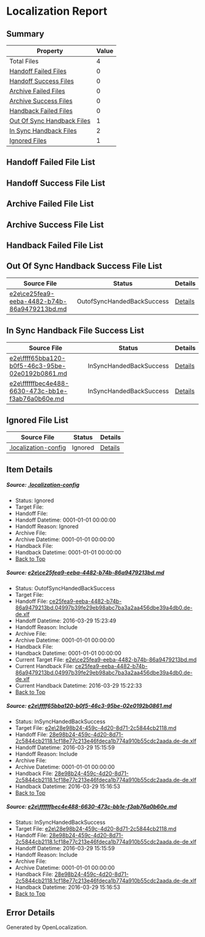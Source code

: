 # <a name='report-top'></a> Localization Report

## Summary
 Property | Value 
 -------- | ----- 
 Total Files | 4
[ Handoff Failed Files ](#handoff-failed-list)| 0
[ Handoff Success Files ](#handoff-success-list)| 0
[ Archive Failed Files ](#archive-failed-list)| 0
[ Archive Success Files ](#archive-success-list)| 0
[ Handback Failed Files ](#handback-failed-list)| 0
[ Out Of Sync Handback Files ](#outofsync-handback-success-list)| 1
[ In Sync Handback Files ](#insync-handback-success-list)| 2
[ Ignored Files ](#ignored-list)| 1

## <a name='handoff-failed-list'></a> Handoff Failed File List

## <a name='handoff-success-list'></a> Handoff Success File List

## <a name='archive-failed-list'></a> Archive Failed File List

## <a name='archive-success-list'></a> Archive Success File List

## <a name='handback-failed-list'></a> Handback Failed File List

## <a name='outofsync-handback-success-list'></a> Out Of Sync Handback Success File List
 Source File | Status | Details 
 ----------- | ------ | ------- 
 [e2e\ce25fea9-eeba-4482-b74b-86a9479213bd.md](https://github.com/OpenLocalizationTest/oltest/blob/7be5590a5736312885f63c13f41ee7e37de90c30/e2e/ce25fea9-eeba-4482-b74b-86a9479213bd.md) | OutofSyncHandedBackSuccess | [Details](#d1d8791cae17fcdc700360ac343447e9203469d71)

## <a name='insync-handback-success-list'></a> In Sync Handback File Success List
 Source File | Status | Details 
 ----------- | ------ | ------- 
 [e2e\ffff65bba120-b0f5-46c3-95be-02e0192b0861.md](https://github.com/OpenLocalizationTest/oltest/blob/7be5590a5736312885f63c13f41ee7e37de90c30/e2e/ffff65bba120-b0f5-46c3-95be-02e0192b0861.md) | InSyncHandedBackSuccess | [Details](#29f3e42ced5a388a2e23be62c510e804c2842b7f2)
 [e2e\ffffffbec4e488-6630-473c-bb1e-f3ab76a0b60e.md](https://github.com/OpenLocalizationTest/oltest/blob/7be5590a5736312885f63c13f41ee7e37de90c30/e2e/ffffffbec4e488-6630-473c-bb1e-f3ab76a0b60e.md) | InSyncHandedBackSuccess | [Details](#29f3e42ced5a388a2e23be62c510e804c2842b7f3)

## <a name='ignored-list'></a> Ignored File List
 Source File | Status | Details 
 ----------- | ------ | ------- 
 [.localization-config](https://github.com/OpenLocalizationTest/oltest/blob/7be5590a5736312885f63c13f41ee7e37de90c30/.localization-config) | Ignored | [Details](#66aca4b1c2f43b14ec41e0e427345df94af1d5e10)

## Item Details
##### <a name='66aca4b1c2f43b14ec41e0e427345df94af1d5e10'></a> Source: [.localization-config](https://github.com/OpenLocalizationTest/oltest/blob/7be5590a5736312885f63c13f41ee7e37de90c30/.localization-config)
* Status: Ignored
* Target File: 
* Handoff File: 
* Handoff Datetime: 0001-01-01 00:00:00
* Handoff Reason: Ignored
* Archive File: 
* Archive Datetime: 0001-01-01 00:00:00
* Handback File: 
* Handback Datetime: 0001-01-01 00:00:00
* [Back to Top](#report-top)

##### <a name='d1d8791cae17fcdc700360ac343447e9203469d71'></a> Source: [e2e\ce25fea9-eeba-4482-b74b-86a9479213bd.md](https://github.com/OpenLocalizationTest/oltest/blob/7be5590a5736312885f63c13f41ee7e37de90c30/e2e/ce25fea9-eeba-4482-b74b-86a9479213bd.md)
* Status: OutofSyncHandedBackSuccess
* Target File: 
* Handoff File: [ce25fea9-eeba-4482-b74b-86a9479213bd.04997b39fe29eb98abc7ba3a2aa456dbe39a4db0.de-de.xlf](https://github.com/OpenLocalizationTestOrg/olhandoff-e2e/blob/920b76c04ddc02dbd065a1d44fb9f9b82b5678cd/ol-handoff/OpenLocalizationTestOrg/oltest.de-de/ci/ht/ce25fea9-eeba-4482-b74b-86a9479213bd.04997b39fe29eb98abc7ba3a2aa456dbe39a4db0.de-de.xlf)
* Handoff Datetime: 2016-03-29 15:23:49
* Handoff Reason: Include
* Archive File: 
* Archive Datetime: 0001-01-01 00:00:00
* Handback File: 
* Handback Datetime: 0001-01-01 00:00:00
* Current Target File: [e2e\ce25fea9-eeba-4482-b74b-86a9479213bd.md](https://github.com/OpenLocalizationTestOrg/oltest.de-de/blob/98421b69d1503f0b7d8c43b2888cbc3ab7dcecbe/e2e/ce25fea9-eeba-4482-b74b-86a9479213bd.md)
* Current Handback File: [ce25fea9-eeba-4482-b74b-86a9479213bd.04997b39fe29eb98abc7ba3a2aa456dbe39a4db0.de-de.xlf](https://github.com/OpenLocalizationTestOrg/olhandback-e2e/blob/af52d49c34582b34bf34c121def08a4390f52eb6/ol-handback/OpenLocalizationTestOrg/oltest.de-de/ci/ht/ce25fea9-eeba-4482-b74b-86a9479213bd.04997b39fe29eb98abc7ba3a2aa456dbe39a4db0.de-de.xlf)
* Current Handback Datetime: 2016-03-29 15:22:33
* [Back to Top](#report-top)

##### <a name='29f3e42ced5a388a2e23be62c510e804c2842b7f2'></a> Source: [e2e\ffff65bba120-b0f5-46c3-95be-02e0192b0861.md](https://github.com/OpenLocalizationTest/oltest/blob/7be5590a5736312885f63c13f41ee7e37de90c30/e2e/ffff65bba120-b0f5-46c3-95be-02e0192b0861.md)
* Status: InSyncHandedBackSuccess
* Target File: [e2e\28e98b24-459c-4d20-8d71-2c5844cb2118.md](https://github.com/OpenLocalizationTestOrg/oltest.de-de/blob/c7a8fbe33a644ca2884dc17f4e2b8bb0cbe67e18/e2e/28e98b24-459c-4d20-8d71-2c5844cb2118.md)
* Handoff File: [28e98b24-459c-4d20-8d71-2c5844cb2118.1cf18e77c213e46fdeca1b774a910b55cdc2aada.de-de.xlf](https://github.com/OpenLocalizationTestOrg/olhandoff-e2e/blob/d327e77f38d7b509a2384187d0483a41ef0605e4/ol-handoff/OpenLocalizationTestOrg/oltest.de-de/ci/ht/28e98b24-459c-4d20-8d71-2c5844cb2118.1cf18e77c213e46fdeca1b774a910b55cdc2aada.de-de.xlf)
* Handoff Datetime: 2016-03-29 15:15:59
* Handoff Reason: Include
* Archive File: 
* Archive Datetime: 0001-01-01 00:00:00
* Handback File: [28e98b24-459c-4d20-8d71-2c5844cb2118.1cf18e77c213e46fdeca1b774a910b55cdc2aada.de-de.xlf](https://github.com/OpenLocalizationTestOrg/olhandback-e2e/blob/0d03d24102aff7782fd6966536baa37a4e596568/ol-handback/OpenLocalizationTestOrg/oltest.de-de/ci/ht/28e98b24-459c-4d20-8d71-2c5844cb2118.1cf18e77c213e46fdeca1b774a910b55cdc2aada.de-de.xlf)
* Handback Datetime: 2016-03-29 15:16:53
* [Back to Top](#report-top)

##### <a name='29f3e42ced5a388a2e23be62c510e804c2842b7f3'></a> Source: [e2e\ffffffbec4e488-6630-473c-bb1e-f3ab76a0b60e.md](https://github.com/OpenLocalizationTest/oltest/blob/7be5590a5736312885f63c13f41ee7e37de90c30/e2e/ffffffbec4e488-6630-473c-bb1e-f3ab76a0b60e.md)
* Status: InSyncHandedBackSuccess
* Target File: [e2e\28e98b24-459c-4d20-8d71-2c5844cb2118.md](https://github.com/OpenLocalizationTestOrg/oltest.de-de/blob/c7a8fbe33a644ca2884dc17f4e2b8bb0cbe67e18/e2e/28e98b24-459c-4d20-8d71-2c5844cb2118.md)
* Handoff File: [28e98b24-459c-4d20-8d71-2c5844cb2118.1cf18e77c213e46fdeca1b774a910b55cdc2aada.de-de.xlf](https://github.com/OpenLocalizationTestOrg/olhandoff-e2e/blob/d327e77f38d7b509a2384187d0483a41ef0605e4/ol-handoff/OpenLocalizationTestOrg/oltest.de-de/ci/ht/28e98b24-459c-4d20-8d71-2c5844cb2118.1cf18e77c213e46fdeca1b774a910b55cdc2aada.de-de.xlf)
* Handoff Datetime: 2016-03-29 15:15:59
* Handoff Reason: Include
* Archive File: 
* Archive Datetime: 0001-01-01 00:00:00
* Handback File: [28e98b24-459c-4d20-8d71-2c5844cb2118.1cf18e77c213e46fdeca1b774a910b55cdc2aada.de-de.xlf](https://github.com/OpenLocalizationTestOrg/olhandback-e2e/blob/0d03d24102aff7782fd6966536baa37a4e596568/ol-handback/OpenLocalizationTestOrg/oltest.de-de/ci/ht/28e98b24-459c-4d20-8d71-2c5844cb2118.1cf18e77c213e46fdeca1b774a910b55cdc2aada.de-de.xlf)
* Handback Datetime: 2016-03-29 15:16:53
* [Back to Top](#report-top)


## Error Details

Generated by OpenLocalization.
